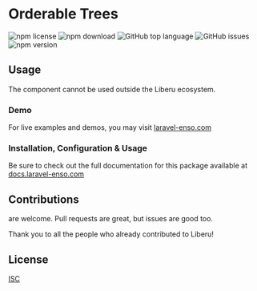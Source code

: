 # Orderable Trees

![npm license](https://img.shields.io/npm/l/@enso-ui/orderable-trees.svg) 
![npm download](https://img.shields.io/npm/dm/@enso-ui/orderable-trees.svg) 
![GitHub top language](https://img.shields.io/github/languages/top/enso-ui/orderable-trees.svg) 
![GitHub issues](https://img.shields.io/github/issues/enso-ui/orderable-trees.svg) 
![npm version](https://img.shields.io/npm/v/@enso-ui/orderable-trees.svg) 

## Usage
The component cannot be used outside the Liberu ecosystem.

### Demo

For live examples and demos, you may visit [laravel-enso.com](https://www.laravel-enso.com)

### Installation, Configuration & Usage

Be sure to check out the full documentation for this package available at [docs.laravel-enso.com](https://docs.laravel-enso.com/frontend/orderable-trees.html)

## Contributions

are welcome. Pull requests are great, but issues are good too.

Thank you to all the people who already contributed to Liberu!

## License

[ISC](https://opensource.org/licenses/ISC)
